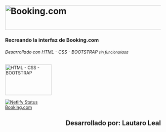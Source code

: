 <h1>
<img src="https://cf.bstatic.com/static/img/bcom_logo_blue_bg/f12f834e849b2a7f752a14b2598a6ddfeda1e713.svg" 
style="width: 1100px; height: 80px;" 
alt="Booking.com">
</h1>

<h3> Recreando la interfaz de Booking.com </h3>
<h6> Desarrollado con HTML - CSS - BOOTSTRAP 
<small>sin funcionalidad</small>
</h6>
<img src="https://encrypted-tbn0.gstatic.com/images?q=tbn:ANd9GcRV81DEKEnQXC8H-XSMG_4qMKIRz8Esax_CFA&s" 
style="width: 150px; height: 100px;"
alt="HTML - CSS - BOOTSTRAP">

[![Netlify Status](https://api.netlify.com/api/v1/badges/3a3d4d41-2283-4c95-9a5e-01f0410613b9/deploy-status)](https://app.netlify.com/sites/booking-lldp/deploys)
<br>
<a href="https://booking-lldp.netlify.app/" class="text-decoration-none" target="_blank"> Booking.com </a>

<h2 align="end"> Desarrollado por: Lautaro Leal </h2>



